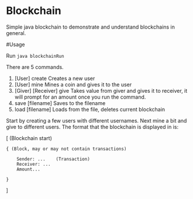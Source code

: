 # Blockchain

Simple java blockchain to demonstrate and understand blockchains in general.



#Usage

Run `java blockchainRun`

There are 5 commands.

1. [User] create
    Creates a new user
2. [User] mine
    Mines a coin and gives it to the user
3. [Giver] [Receiver] give
    Takes value from giver and gives it to receiver, it will prompt for an amount once you run the command.
4. save [filename]
    Saves to the filename
5. load [filename]
    Loads from the file, deletes current blockchain

Start by creating a few users with different usernames. Next mine a bit and give to different users. The format that the blockchain is displayed in is:

[ (Blockchain start)
    
    { (Block, may or may not contain transactions)

        Sender: ...    (Transaction)
        Receiver: ...
        Amount...

    }
]